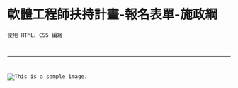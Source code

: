 # 軟體工程師扶持計畫-報名表單-施政綱

<code>使用 HTML、CSS 編寫

- - -
![](https://imgur.com/H43BIJT "This is a sample image.")
